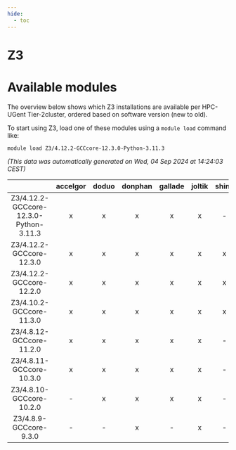 ```yaml
---
hide:
  - toc
---
```


Z3
==

# Available modules


The overview below shows which Z3 installations are available per HPC-UGent Tier-2cluster, ordered based on software version (new to old).

To start using Z3, load one of these modules using a `module load` command like:

```shell
module load Z3/4.12.2-GCCcore-12.3.0-Python-3.11.3
```

*(This data was automatically generated on Wed, 04 Sep 2024 at 14:24:03 CEST)*  

| |accelgor|doduo|donphan|gallade|joltik|shinx|skitty|
| :---: | :---: | :---: | :---: | :---: | :---: | :---: | :---: |
|Z3/4.12.2-GCCcore-12.3.0-Python-3.11.3|x|x|x|x|x|-|x|
|Z3/4.12.2-GCCcore-12.3.0|x|x|x|x|x|x|x|
|Z3/4.12.2-GCCcore-12.2.0|x|x|x|x|x|x|x|
|Z3/4.10.2-GCCcore-11.3.0|x|x|x|x|x|x|x|
|Z3/4.8.12-GCCcore-11.2.0|x|x|x|x|x|-|x|
|Z3/4.8.11-GCCcore-10.3.0|x|x|x|x|x|-|x|
|Z3/4.8.10-GCCcore-10.2.0|-|x|x|x|x|-|x|
|Z3/4.8.9-GCCcore-9.3.0|-|-|x|-|x|-|x|
